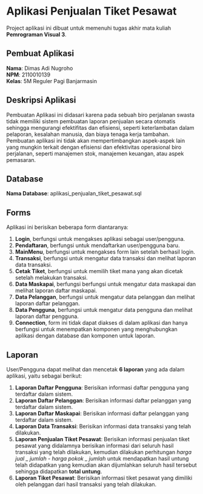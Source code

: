 # Aplikasi Penjualan Tiket Pesawat

Project aplikasi ini dibuat untuk memenuhi tugas akhir mata kuliah **Pemrograman Visual 3**.

## Pembuat Aplikasi

**Nama**: Dimas Adi Nugroho </br>
**NPM**: 2110010139 </br>
**Kelas**: 5M Reguler Pagi Banjarmasin

## Deskripsi Aplikasi

Pembuatan Aplikasi ini didasari karena pada sebuah biro perjalanan swasta tidak memiliki sistem pembuatan laporan penjualan secara otomatis sehingga mengurangi efektifitas dan efisiensi, seperti keterlambatan dalam pelaporan, kesalahan manusia, dan biaya tenaga kerja tambahan. Pembuatan aplikasi ini tidak akan mempertimbangkan aspek-aspek lain yang mungkin terkait dengan efisiensi dan efektivitas operasional biro perjalanan, seperti manajemen stok, manajemen keuangan, atau aspek pemasaran.

## Database

**Nama Database**: aplikasi_penjualan_tiket_pesawat.sql

## Forms

Aplikasi ini berisikan beberapa form diantaranya:

1. **Login**, berfungsi untuk mengakses aplikasi sebagai user/pengguna.
2. **Pendaftaran**, berfungsi untuk mendaftarkan user/pengguna baru.
3. **MainMenu**, berfungsi untuk mengakses form lain setelah berhasil login.
4. **Transaksi**, berfungsi untuk mengatur data transaksi dan melihat laporan data transaksi.
5. **Cetak Tiket**, berfungsi untuk memilih tiket mana yang akan dicetak setelah melakukan transaksi.
6. **Data Maskapai**, berfungsi berfungsi untuk mengatur data maskapai dan melihat laporan daftar maskapai.
7. **Data Pelanggan**, berfungsi untuk mengatur data pelanggan dan melihat laporan daftar pelanggan.
8. **Data Pengguna**, berfungsi untuk mengatur data pengguna dan melihat laporan daftar pengguna.
9. **Connection**, form ini tidak dapat diakses di dalam aplikasi dan hanya berfungsi untuk menempatkan komponen yang menghubungkan aplikasi dengan database dan komponen untuk laporan.

## Laporan

User/Pengguna dapat melihat dan mencetak **6 laporan** yang ada dalam aplikasi, yaitu sebagai berikut:

1. **Laporan Daftar Pengguna**: Berisikan informasi daftar pengguna yang terdaftar dalam sistem.
2. **Laporan Daftar Pelanggan**: Berisikan informasi daftar pelanggan yang terdaftar dalam sistem.
3. **Laporan Daftar Maskapai**: Berisikan informasi daftar pelanggan yang terdaftar dalam sistem.
4. **Laporan Data Transaksi**: Berisikan informasi data transaksi yang telah dilakukan.
5. **Laporan Penjualan Tiket Pesawat**: Berisikan informasi penjualan tiket pesawat yang didalamnya berisikan informasi dari seluruh hasil transaksi yang telah dilakukan, kemudian dilakukan perhitungan _harga jual _ jumlah - harga pokok _ jumlah_ untuk mendapatkan hasil untung telah didapatkan yang kemudian akan dijumlahkan seluruh hasil tersebut sehingga didapatkan **total untung**.
6. **Laporan Tiket Pesawat**: Berisikan informasi tiket pesawat yang dimiliki oleh pelanggan dari hasil transaksi yang telah dilakukan.
